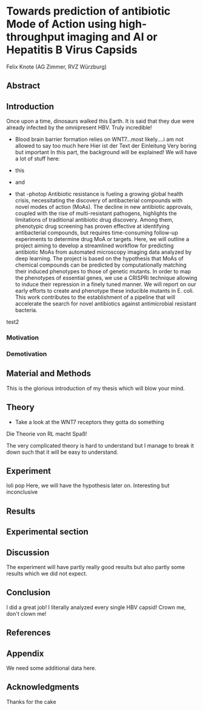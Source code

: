 # Towards prediction of antibiotic Mode of Action using high-throughput imaging and AI or  Hepatitis B Virus Capsids
Felix Knote (AG Zimmer, RVZ Würzburg)

## Abstract

## Introduction
Once upon a time, dinosaurs walked this Earth. It is said that they due were already infected by the omnipresent HBV. Truly incredible!
- Blood brain barrier formation relies on WNT7...most likely....i am not allowed to say too much here
Hier ist der Text der Einleitung
Very boring but important
In this part, the background will be explained!
We will have a lot of stuff here:

- this
- and
- that
-photop
Antibiotic resistance is fueling a growing global health crisis, necessitating the discovery of antibacterial compounds with
novel modes of action (MoAs). The decline in new antibiotic approvals, coupled with the rise of multi-resistant pathogens,
highlights the limitations of traditional antibiotic drug discovery. Among them, phenotypic drug screening has proven effective 
at identifying antibacterial compounds, but requires time-consuming follow-up experiments to determine drug MoA or targets. 
Here, we will outline a project aiming to develop a streamlined workflow for predicting antibiotic MoAs from automated microscopy
imaging data analyzed by deep learning. The project is based on the hypothesis that MoAs of chemical compounds can be predicted 
by computationally matching their induced phenotypes to those of genetic mutants. In order to map the phenotypes of essential 
genes, we use a CRISPRi technique allowing to induce their repression in a finely tuned manner. We will report on our early 
efforts to create and phenotype these inducible mutants in E. coli. This work contributes to the establishment of a pipeline that 
will accelerate the search for novel antibiotics against antimicrobial resistant bacteria.

test2
### Motivation

### Demotivation


## Material and Methods

This is the glorious introduction of my thesis which will blow your mind.

## Theory
- Take a look at the WNT7 receptors they gotta do something 

Die Theorie von RL macht Spaß!

The very complicated theory is hard to understand but I manage to break it down such that it will be easy to understand.

## Experiment
loli pop
Here, we will have the hypothesis later on.
Interesting but inconclusive

## Results

## Experimental section

## Discussion

The experiment will have partly really good results but also partly some results which we did not expect.

## Conclusion
I did a great job!
I literally analyzed every single HBV capsid! Crown me, don't clown me!

## References

## Appendix
We need some additional data here.

## Acknowledgments
Thanks for the cake

